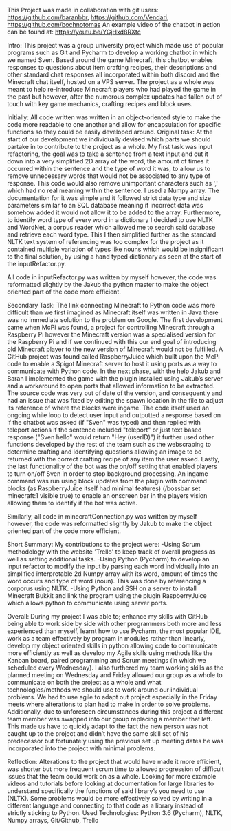 This Project was made in collaboration with git users:  https://github.com/baranbbr, https://github.com/Vendari, https://github.com/bochnotomas
An example video of the chatbot in action can be found at: https://youtu.be/YGjHxd8RXtc

Intro:
This project was a group university project which made use of popular programs such as Git and Pycharm to develop a working chatbot in which we named Sven. Based around the game Minecraft, this chatbot enables responses to questions about item crafting recipes, their descriptions and other standard chat responses all incorporated within both discord and the Minecraft chat itself, hosted on a VPS server. The project as a whole was meant to help re-introduce Minecraft players who had played the game in the past but however, after the numerous complex updates had fallen out of touch with key game mechanics, crafting recipes and block uses.
	
Initially:
All code written was written in an object-oriented style to make the code more readable to one another and allow for encapsulation for specific functions so they could be easily developed around.
Original task:
At the start of our development we individually devised which parts we should partake in to contribute to the project as a whole. My first task was input refactoring, the goal was to take a sentence from a text input and cut it down into a very simplified 2D array of the word, the amount of times it occurred within the sentence and the type of word it was, to allow us to remove unnecessary words that would not be associated to any type of response. This code would also remove unimportant characters such as ',' which had no real meaning within the sentence. I used a Numpy array. The documentation for it was simple and it followed strict data type and size parameters similar to an SQL database meaning if incorrect data was somehow added it would not allow it to be added to the array.  Furthermore, to identify word type of every word in a dictionary I decided to use NLTK and WordNet, a corpus reader which allowed me to search said database and retrieve each word type. This I then simplified further as the standard NLTK text system of referencing was too complex for the project as it contained multiple variation of types like nouns which would be insignificant to the final solution, by using a hand typed dictionary as seen at the start of the inputRefactor.py.

All code in inputRefactor.py was written by myself however, the code was reformatted slightly by the Jakub the python master to make the object oriented part of the code more efficient.

Secondary Task:
The link connecting Minecraft to Python code was more difficult than we first imagined as Minecraft itself was written in Java there was no immediate solution to the problem on Google. The first development came when McPi was found, a project for controlling Minecraft through a Raspberry Pi however the Minecraft version was a specialised version for the Raspberry Pi and if we continued with this our end goal of introducing old Minecraft player to the new version of Minecraft would not be fulfilled. A GitHub project was found called RaspberryJuice which built upon the McPi code to enable a Spigot Minecraft server to host it using ports as a way to communicate with Python code. In the next phase, with the help Jakub and Baran I implemented the game with the plugin installed using Jakub’s server and a workaround to open ports that allowed information to be extracted. The source code was very out of date of the version, and consequently and had an issue that was fixed by editing the spawn location in the file to adjust its reference of where the blocks were ingame. 
The code itself used an ongoing while loop to detect user input and outputted a response based on if the chatbot was asked (if "Sven" was typed) and then replied with teleport actions if the sentence included "teleport" or just text based response ("Sven hello" would return "Hey (userID)") it further used other functions developed by the rest of the team such as the webscraping to determine crafting and identifying questions allowing an image to be returned with the correct crafting recipe of any item the user asked. Lastly, the last functionality of the bot was the on/off setting that enabled players to turn on/off Sven in order to stop background processing. An ingame command was run using block updates from the plugin with command blocks (as RaspberryJuice itself had minimal features) (/bossbar set minecraft:1 visible true) to enable an onscreen bar in the players vision allowing them to identify if the bot was active.

Similarly, all code in minecraftConnection.py was written by myself however, the code was reformatted slightly by Jakub to make the object oriented part of the code more efficient.

Short Summary:
My contributions to the project were:
-Using Scrum methodology with the website 'Trello' to keep track of overall progress as well as setting additional tasks.
-Using Python (Pycharm) to develop an input refactor to modify the input by parsing each word individually into an simplified interpretable 2d Numpy array with its word, amount of times the word occurs and type of word (noun). This was done by referencing a corporus using NLTK.
-Using Python and SSH on a server to install Minecraft Bukkit and link the program using the plugin RaspberryJuice which allows python to communicate using server ports.

Overall:
During my project I was able to; enhance my skills with GitHub being able to work side by side with other programmers both more and less experienced than myself, learnt how to use Pycharm, the most popular IDE, work as a team effectively by program in modules rather than linearly, develop my object oriented skills in python allowing code to communicate more efficiently as well as develop my Agile skills using methods like the Kanban board, paired programming and Scrum meetings (in which we scheduled every Wednesday). I also furthered my team working skills as the planned meeting on Wednesday and Friday allowed our group as a whole to communicate on both the project as a whole and what technologies/methods we should use to work around our individual problems. We had to use agile to adapt out project especially in the Friday meets where alterations to plan had to make in order to solve problems. Additionally, due to unforeseen circumstances during this project a different team member was swapped into our group replacing a member that left. This made us have to quickly adapt to the fact the new person was not caught up to the project and didn’t have the same skill set of his predecessor but fortunately using the previous set up meeting dates he was incorporated into the project with minimal problems.

Reflection:
Alterations to the project that would have made it more efficient, was shorter but more frequent scrum time to allowed progression of difficult issues that the team could work on as a whole.
Looking for more example videos and tutorials before looking at documentation for large libraries to understand specifically the functions of said library’s you need to use (NLTK).
Some problems would be more effectively solved by writing in a different language and connecting to that code as a library instead of strictly sticking to Python.
Used Technologies:
Python 3.6 (Pycharm), NLTK, Numpy arrays, Git/Github, Trello
